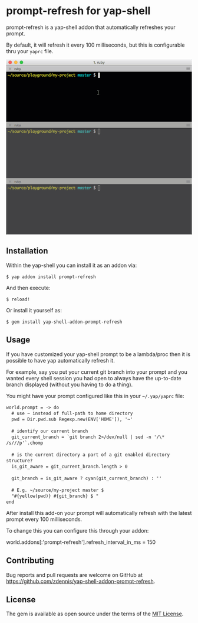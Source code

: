 # prompt-refresh for yap-shell

prompt-refresh is a yap-shell addon that automatically refreshes your prompt.

By default, it will refresh it every 100 milliseconds, but this is configurable thru your `yaprc` file.

![Prompt live refreshes across shell instances](/yap-shell-addon-prompt-refresh.gif?raw=true)

## Installation

Within the yap-shell you can install it as an addon via:

    $ yap addon install prompt-refresh

And then execute:

    $ reload!

Or install it yourself as:

    $ gem install yap-shell-addon-prompt-refresh

## Usage

If you have customized your yap-shell prompt to be a lambda/proc then it is possible to have yap automatically refresh it.

For example, say you put your current git branch into your prompt and you wanted every shell session you had open to always have the up-to-date branch displayed (without you having to do a thing).

You might have your prompt configured like this in your `~/.yap/yaprc` file:

    world.prompt = -> do
      # use ~ instead of full-path to home directory
      pwd = Dir.pwd.sub Regexp.new(ENV['HOME']), '~'

      # identify our current branch
      git_current_branch = `git branch 2>/dev/null | sed -n '/\* /s///p'`.chomp

      # is the current directory a part of a git enabled directory structure?
      is_git_aware = git_current_branch.length > 0

      git_branch = is_git_aware ? cyan(git_current_branch) : ''

      # E.g. ~/source/my-project master $
      "#{yellow(pwd)} #{git_branch} $ "
    end

After install this add-on your prompt will automatically refresh with the latest prompt every 100 milliseconds.

To change this you can configure this through your addon:

  world.addons[:'prompt-refresh'].refresh_interval_in_ms = 150


## Contributing

Bug reports and pull requests are welcome on GitHub at https://github.com/zdennis/yap-shell-addon-prompt-refresh.


## License

The gem is available as open source under the terms of the [MIT License](http://opensource.org/licenses/MIT).
